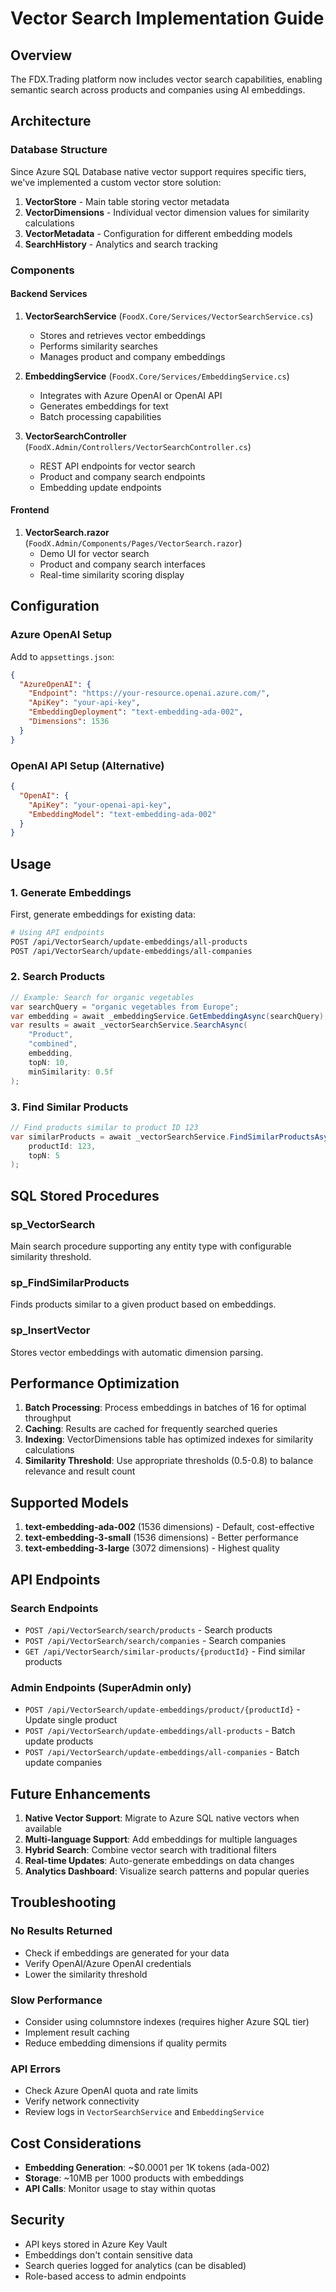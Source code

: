 # Vector Search Implementation Guide

## Overview
The FDX.Trading platform now includes vector search capabilities, enabling semantic search across products and companies using AI embeddings.

## Architecture

### Database Structure
Since Azure SQL Database native vector support requires specific tiers, we've implemented a custom vector store solution:

1. **VectorStore** - Main table storing vector metadata
2. **VectorDimensions** - Individual vector dimension values for similarity calculations
3. **VectorMetadata** - Configuration for different embedding models
4. **SearchHistory** - Analytics and search tracking

### Components

#### Backend Services

1. **VectorSearchService** (`FoodX.Core/Services/VectorSearchService.cs`)
   - Stores and retrieves vector embeddings
   - Performs similarity searches
   - Manages product and company embeddings

2. **EmbeddingService** (`FoodX.Core/Services/EmbeddingService.cs`)
   - Integrates with Azure OpenAI or OpenAI API
   - Generates embeddings for text
   - Batch processing capabilities

3. **VectorSearchController** (`FoodX.Admin/Controllers/VectorSearchController.cs`)
   - REST API endpoints for vector search
   - Product and company search endpoints
   - Embedding update endpoints

#### Frontend

1. **VectorSearch.razor** (`FoodX.Admin/Components/Pages/VectorSearch.razor`)
   - Demo UI for vector search
   - Product and company search interfaces
   - Real-time similarity scoring display

## Configuration

### Azure OpenAI Setup

Add to `appsettings.json`:

```json
{
  "AzureOpenAI": {
    "Endpoint": "https://your-resource.openai.azure.com/",
    "ApiKey": "your-api-key",
    "EmbeddingDeployment": "text-embedding-ada-002",
    "Dimensions": 1536
  }
}
```

### OpenAI API Setup (Alternative)

```json
{
  "OpenAI": {
    "ApiKey": "your-openai-api-key",
    "EmbeddingModel": "text-embedding-ada-002"
  }
}
```

## Usage

### 1. Generate Embeddings

First, generate embeddings for existing data:

```bash
# Using API endpoints
POST /api/VectorSearch/update-embeddings/all-products
POST /api/VectorSearch/update-embeddings/all-companies
```

### 2. Search Products

```csharp
// Example: Search for organic vegetables
var searchQuery = "organic vegetables from Europe";
var embedding = await _embeddingService.GetEmbeddingAsync(searchQuery);
var results = await _vectorSearchService.SearchAsync(
    "Product",
    "combined",
    embedding,
    topN: 10,
    minSimilarity: 0.5f
);
```

### 3. Find Similar Products

```csharp
// Find products similar to product ID 123
var similarProducts = await _vectorSearchService.FindSimilarProductsAsync(
    productId: 123,
    topN: 5
);
```

## SQL Stored Procedures

### sp_VectorSearch
Main search procedure supporting any entity type with configurable similarity threshold.

### sp_FindSimilarProducts
Finds products similar to a given product based on embeddings.

### sp_InsertVector
Stores vector embeddings with automatic dimension parsing.

## Performance Optimization

1. **Batch Processing**: Process embeddings in batches of 16 for optimal throughput
2. **Caching**: Results are cached for frequently searched queries
3. **Indexing**: VectorDimensions table has optimized indexes for similarity calculations
4. **Similarity Threshold**: Use appropriate thresholds (0.5-0.8) to balance relevance and result count

## Supported Models

1. **text-embedding-ada-002** (1536 dimensions) - Default, cost-effective
2. **text-embedding-3-small** (1536 dimensions) - Better performance
3. **text-embedding-3-large** (3072 dimensions) - Highest quality

## API Endpoints

### Search Endpoints
- `POST /api/VectorSearch/search/products` - Search products
- `POST /api/VectorSearch/search/companies` - Search companies
- `GET /api/VectorSearch/similar-products/{productId}` - Find similar products

### Admin Endpoints (SuperAdmin only)
- `POST /api/VectorSearch/update-embeddings/product/{productId}` - Update single product
- `POST /api/VectorSearch/update-embeddings/all-products` - Batch update products
- `POST /api/VectorSearch/update-embeddings/all-companies` - Batch update companies

## Future Enhancements

1. **Native Vector Support**: Migrate to Azure SQL native vectors when available
2. **Multi-language Support**: Add embeddings for multiple languages
3. **Hybrid Search**: Combine vector search with traditional filters
4. **Real-time Updates**: Auto-generate embeddings on data changes
5. **Analytics Dashboard**: Visualize search patterns and popular queries

## Troubleshooting

### No Results Returned
- Check if embeddings are generated for your data
- Verify OpenAI/Azure OpenAI credentials
- Lower the similarity threshold

### Slow Performance
- Consider using columnstore indexes (requires higher Azure SQL tier)
- Implement result caching
- Reduce embedding dimensions if quality permits

### API Errors
- Check Azure OpenAI quota and rate limits
- Verify network connectivity
- Review logs in `VectorSearchService` and `EmbeddingService`

## Cost Considerations

- **Embedding Generation**: ~$0.0001 per 1K tokens (ada-002)
- **Storage**: ~10MB per 1000 products with embeddings
- **API Calls**: Monitor usage to stay within quotas

## Security

- API keys stored in Azure Key Vault
- Embeddings don't contain sensitive data
- Search queries logged for analytics (can be disabled)
- Role-based access to admin endpoints